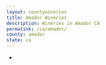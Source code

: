 ```yaml
---
layout: countywineries
title: Amador Wineries
description: Wineries in Amador CA
permalink: /ca/amador/
county: amador
state: ca
---
```

-

